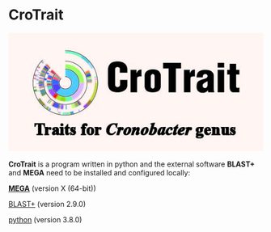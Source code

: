 # CroTrait
![icon](assist/icon.jpg)

**CroTrait** is a program written in python and the external software **BLAST+** and **MEGA** need to be installed and configured locally:<br>

**[MEGA](https://www.megasoftware.net/)** (version X (64-bit))<br>

[BLAST+](https://blast.ncbi.nlm.nih.gov/) (version 2.9.0)<br>

[python](https://www.python.org/) (version 3.8.0) <br>


